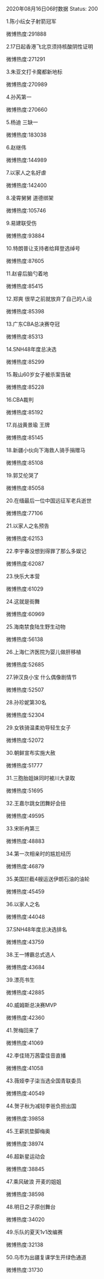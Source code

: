 2020年08月16日06时数据
Status: 200

1.陈小纭女子射箭冠军

微博热度:291888

2.17日起香港飞北京须持核酸阴性证明

微博热度:271291

3.朱亚文打卡魔都新地标

微博热度:270989

4.孙芮第一

微博热度:270660

5.杨迪 三缺一

微博热度:183038

6.赵继伟

微博热度:144989

7.以家人之名好虐

微博热度:142400

8.凌霄舅舅 道德绑架

微博热度:105746

9.易建联受伤

微博热度:93884

10.特朗普让支持者给拜登选绰号

微博热度:87605

11.赵睿后脑勺着地

微博热度:85415

12.郑爽 很早之前就放弃了自己的人设

微博热度:85398

13.广东CBA总决赛夺冠

微博热度:85313

14.SNH48年度总决选

微博热度:85299

15.鞍山60岁女子被杀案告破

微博热度:85228

16.CBA裁判

微博热度:85192

17.肖战黄景瑜 王牌

微博热度:85145

18.新疆小伙向下海救人骑手捐赠马

微博热度:85108

19.郭艾伦哭了

微博热度:85058

20.在缅最后一位中国远征军老兵逝世

微博热度:77106

21.以家人之名预告

微博热度:62153

22.李宇春没想到得罪了那么多娱记

微博热度:62087

23.快乐大本营

微博热度:61029

24.这就是街舞

微博热度:60969

25.海南禁食陆生野生动物

微博热度:56138

26.上海仁济医院为婴儿做肝移植

微博热度:52685

27.钟汉良小宝 什么偶像剧情节

微博热度:52507

28.孙珍妮第30名

微博热度:52304

29.女铁骑温柔劝导轻生女子

微博热度:52072

30.朝鲜宣布实施大赦

微博热度:51777

31.三胞胎姐妹同时被川大录取

微博热度:51695

32.王嘉尔跳女团舞好会扭

微博热度:49595

33.宋昕冉第三

微博热度:48883

34.第一次相亲时的尴尬经历

微博热度:46879

35.美国拦截4艘运送伊朗石油的油轮

微博热度:45459

36.以家人之名

微博热度:44048

37.SNH48年度总决选排名

微博热度:43759

38.王一博霸总式选人

微博热度:43684

39.漂亮书生

微博热度:42885

40.威姆斯总决赛MVP

微博热度:42360

41.贺梅回来了

微博热度:41069

42.李佳琦万茜雷佳音直播

微博热度:41058

43.薇娅李子柒当选全国青联委员

微博热度:40549

44.贺子秋为减轻李爸负担出国

微博热度:39858

45.王薪凯垫脚梅奥

微博热度:38974

46.超新星运动会

微博热度:38845

47.乘风破浪 开麦的姐姐

微博热度:38598

48.明日之子原创舞台

微博热度:34020

49.乐队的夏天1v1改编赛

微博热度:32138

50.乌市为出疆复课学生开绿色通道

微博热度:31730

